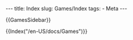 --- title: Index slug: Games/Index tags: - Meta ---

{{GamesSidebar}}

{{Index("/en-US/docs/Games")}}
